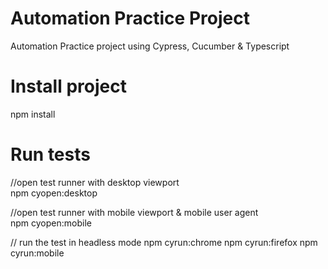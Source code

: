 # Automation Practice Project
Automation Practice project using Cypress, Cucumber & Typescript

# Install project
  npm install

# Run tests
  //open test runner with desktop viewport  
  npm cyopen:desktop
  
  //open test runner with mobile viewport & mobile user agent  
  npm cyopen:mobile
  
  // run the test in headless mode 
  npm cyrun:chrome
  npm cyrun:firefox
  npm cyrun:mobile
